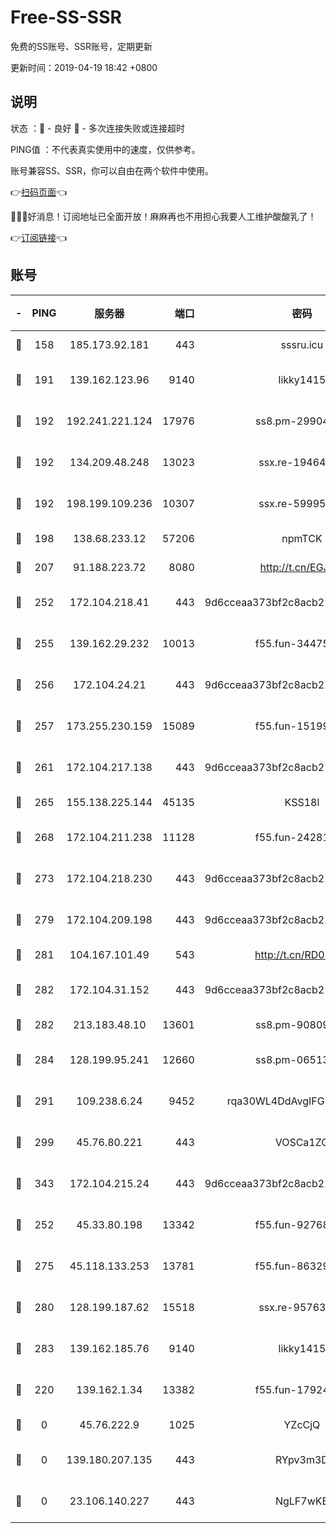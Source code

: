 # Free-SS-SSR

免费的SS账号、SSR账号，定期更新

更新时间：2019-04-19 18:42 +0800

## 说明

状态     ：🙂 - 良好 🙁 - 多次连接失败或连接超时

PING值   ：不代表真实使用中的速度，仅供参考。

账号兼容SS、SSR，你可以自由在两个软件中使用。

👉[扫码页面](https://liesauer.github.io/Free-SS-SSR/)👈

🎉🎉🎉好消息！订阅地址已全面开放！麻麻再也不用担心我要人工维护酸酸乳了！

👉[订阅链接](https://www.liesauer.net/yogurt/subscribe?ACCESS_TOKEN=DAYxR3mMaZAsaqUb)👈

## 账号

|-|PING|服务器|端口|密码|加密方式|区域|
|:----:|:----:|:-----:|-----:|:----:|:----:|:----:|
|🙂|158|185.173.92.181|443|sssru.icu|rc4-md5|RU|
|🙂|191|139.162.123.96|9140|likky1415|aes-256-cfb|JP|
|🙂|192|192.241.221.124|17976|ss8.pm-29904463|aes-256-cfb|US|
|🙂|192|134.209.48.248|13023|ssx.re-19464728|aes-256-cfb|US|
|🙂|192|198.199.109.236|10307|ssx.re-59995602|aes-256-cfb|US|
|🙂|198|138.68.233.12|57206|npmTCK|rc4-md5|US|
|🙂|207|91.188.223.72|8080|http://t.cn/EGJIyrl|rc4-md5|RU|
|🙂|252|172.104.218.41|443|9d6cceaa373bf2c8acb22e60b6a58be6|aes-256-cfb|US|
|🙂|255|139.162.29.232|10013|f55.fun-34475192|aes-256-cfb|SG|
|🙂|256|172.104.24.21|443|9d6cceaa373bf2c8acb22e60b6a58be6|aes-256-cfb|US|
|🙂|257|173.255.230.159|15089|f55.fun-15199879|aes-256-cfb|US|
|🙂|261|172.104.217.138|443|9d6cceaa373bf2c8acb22e60b6a58be6|aes-256-cfb|US|
|🙂|265|155.138.225.144|45135|KSS18l|rc4-md5|US|
|🙂|268|172.104.211.238|11128|f55.fun-24281915|aes-256-cfb|US|
|🙂|273|172.104.218.230|443|9d6cceaa373bf2c8acb22e60b6a58be6|aes-256-cfb|US|
|🙂|279|172.104.209.198|443|9d6cceaa373bf2c8acb22e60b6a58be6|aes-256-cfb|US|
|🙂|281|104.167.101.49|543|http://t.cn/RD0D7sx|rc4-md5|CA|
|🙂|282|172.104.31.152|443|9d6cceaa373bf2c8acb22e60b6a58be6|aes-256-cfb|US|
|🙂|282|213.183.48.10|13601|ss8.pm-90809119|rc4-md5|RU|
|🙂|284|128.199.95.241|12660|ss8.pm-06513340|aes-256-cfb|SG|
|🙂|291|109.238.6.24|9452|rqa30WL4DdAvgIFG6Fs3znzTa|aes-256-cfb|FR|
|🙂|299|45.76.80.221|443|VOSCa1ZG|aes-256-cfb|DE|
|🙂|343|172.104.215.24|443|9d6cceaa373bf2c8acb22e60b6a58be6|aes-256-cfb|US|
|🙂|252|45.33.80.198|13342|f55.fun-92768260|aes-256-cfb|US|
|🙂|275|45.118.133.253|13781|f55.fun-86329122|aes-256-cfb|SG|
|🙂|280|128.199.187.62|15518|ssx.re-95763300|aes-256-cfb|SG|
|🙂|283|139.162.185.76|9140|likky1415|aes-256-cfb|DE|
|🙁|220|139.162.1.34|13382|f55.fun-17924853|aes-256-cfb|SG|
|🙁|0|45.76.222.9|1025|YZcCjQ|rc4-md5|JP|
|🙁|0|139.180.207.135|443|RYpv3m3D|aes-256-cfb|JP|
|🙁|0|23.106.140.227|443|NgLF7wKB|aes-256-cfb|US|
